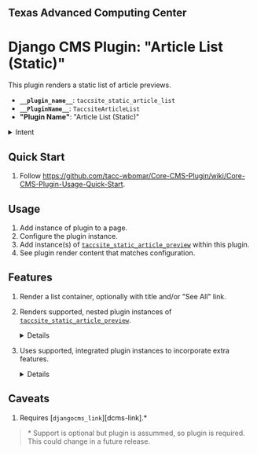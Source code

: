 ## Texas Advanced Computing Center
# Django CMS Plugin: "Article List (Static)"

This plugin renders a static list of article previews.

- __`__plugin_name__`__: `taccsite_static_article_list`
- __`__PluginName__`__: `TaccsiteArticleList`
- __"Plugin Name"__: "Article List (Static)"

<details><summary>Intent</summary>

_This plugin only exists because of the unavailaibility of a solution to sync news between two TACC websites. To learn more, see [TACC/Core-CMS wiki page "Static-Article-Plugins"][tacc-sa-plugins]._

</details>

## Quick Start

1. Follow https://github.com/tacc-wbomar/Core-CMS-Plugin/wiki/Core-CMS-Plugin-Usage-Quick-Start.

## Usage

1. Add instance of plugin to a page.
1. Configure the plugin instance.
1. Add instance(s) of [`taccsite_static_article_preview`][tacc-sa-preview] within this plugin.
1. See plugin render content that matches configuration.

## Features

1. Render a list container, optionally with title and/or "See All" link.
2. Renders supported, nested plugin instances of [`taccsite_static_article_preview`][tacc-sa-preview].
    <details>

    | kind | description |
    | :- | :- |
    | News | [external news articles][tacc-sa-plugins] |
    | Documents | [single-topic documents][tacc-core-docs] |
    | Allocations | [date range for applications][fp-allocs] |
    | Events | [learning opportunities][tacc-learn] |

    </details>
3. Uses supported, integrated plugin instances to incorporate extra features.
    <details>

    | feature | supported by |
    | :- | :- |
    | a "See All" hyperlink | [`taccsite_data_list`][dcms-link] |

    </details>

## Caveats

1. Requires [`djangocms_link`][dcms-link].\*

> \* Support is optional but plugin is assummed, so plugin is required. This could change in a future release.



[fp-allocs]: https://frontera-portal.tacc.utexas.edu/allocations/

[tacc-learn]: https://learn.tacc.utexas.edu/
[tacc-core-docs]: https://cep.tacc.utexas.edu/guides/
[tacc-sa-plugins]: https://github.com/TACC/Core-CMS/wiki/Static-Article-Plugins
[tacc-sa-preview]: https://github.com/tacc-wbomar/Core-CMS-Plugin-Static-Article-Preview
